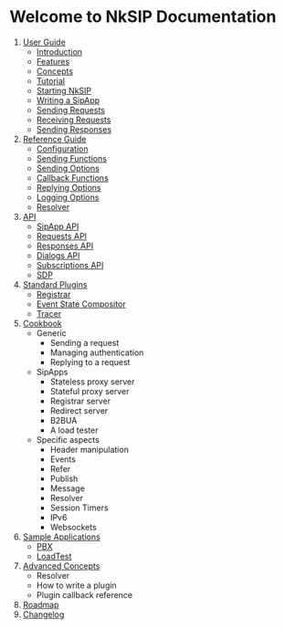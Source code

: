# Welcome to NkSIP Documentation

1. [User Guide](doc/guide/README.md)
	* [Introduction](introduction.md)
	* [Features](features.md)
	* [Concepts](concepts.md)
	* [Tutorial](tutorial.md)
	* [Starting NkSIP](start_nksip.md)
	* [Writing a SipApp](start_a_sipapp.md)
	* [Sending Requests](sending_requests.md)
	* [Receiving Requests](receiving_requests.md)
	* [Sending Responses](sending_responses.md)
1. [Reference  Guide](doc/reference/README.md)
	* [Configuration](configuration.md)
	* [Sending Functions](sending_functions.md)
	* [Sending Options](sending_options.md)
	* [Callback Functions](callback_functions.md)
	* [Replying Options](reply_options.md)
	* [Logging Options](log.md)
	* [Resolver](resolver.md)
1. [API](doc/api/README.md)
	* [SipApp API](sipapp.md)
	* [Requests API](requests.md)
	* [Responses API](responses.md)
	* [Dialogs API](dialogs.md)
	* [Subscriptions API](subscriptions.md)
	* [SDP](sdp.md)
1. [Standard Plugins](doc/plugins/README.md)
	* [Registrar](registrar.md)
	* [Event State Compositor](event_compositor.md)
	* [Tracer](tracer.md)
1. [Cookbook](doc/cookbook/README.md)
	* Generic
		* Sending a request
		* Managing authentication
		* Replying to a request
	* SipApps
		* Stateless proxy server
		* Stateful proxy server
		* Registrar server
		* Redirect server
		* B2BUA
		* A load tester
	* Specific aspects
		* Header manipulation
		* Events
		* Refer
		* Publish
		* Message
		* Resolver
		* Session Timers
		* IPv6
		* Websockets
1. [Sample Applications](doc/samples/README.md)
	* [PBX](pbx.md)
	* [LoadTest](loadtest.md)
1. [Advanced Concepts](doc/advanced/README.md)
	* Resolver
	* How to write a plugin
	* Plugin callback reference
1. [Roadmap](doc/roadmap.md)
1. [Changelog](doc/changelog.md)
